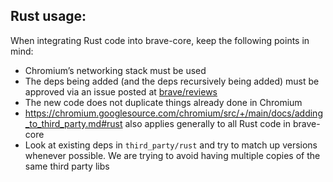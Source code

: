 ## Rust usage:

When integrating Rust code into brave-core, keep the following points in mind:

- Chromium’s networking stack must be used
- The deps being added (and the deps recursively being added) must be approved via an issue posted at [brave/reviews](https://github.com/brave/reviews/issues/new/choose)
- The new code does not duplicate things already done in Chromium
- https://chromium.googlesource.com/chromium/src/+/main/docs/adding_to_third_party.md#rust also applies generally to all Rust code in brave-core 
- Look at existing deps in `third_party/rust` and try to match up versions whenever possible. We are trying to avoid having multiple copies of the same third party libs

